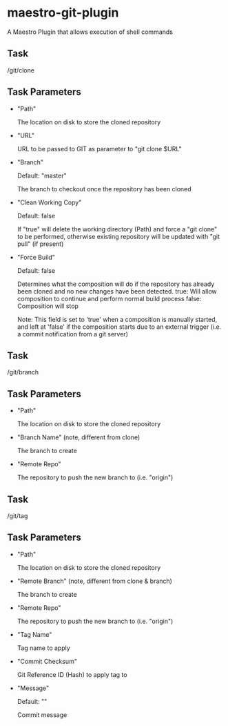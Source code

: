 maestro-git-plugin
====================

A Maestro Plugin that allows execution of shell commands

Task
----

/git/clone

Task Parameters
---------------

* "Path"

  The location on disk to store the cloned repository

* "URL"

  URL to be passed to GIT as parameter to "git clone $URL"

* "Branch"

  Default: "master"

  The branch to checkout once the repository has been cloned

* "Clean Working Copy"

  Default: false

  If "true" will delete the working directory (Path) and force a "git clone" to be performed, otherwise existing repository will be updated with "git pull" (if present)

* "Force Build"

  Default: false

  Determines what the composition will do if the repository has already been cloned and no new changes have been detected.
  true: Will allow composition to continue and perform normal build process
  false: Composition will stop
  
  Note: This field is set to 'true' when a composition is manually started, and left at 'false' if the composition starts due to an external trigger (i.e. a commit notification from a git server)


Task
----

/git/branch

Task Parameters
---------------

* "Path"

  The location on disk to store the cloned repository

* "Branch Name" (note, different from clone)

  The branch to create

* "Remote Repo"

  The repository to push the new branch to (i.e. "origin")


Task
----

/git/tag

Task Parameters
---------------

* "Path"

  The location on disk to store the cloned repository

* "Remote Branch" (note, different from clone & branch)

  The branch to create

* "Remote Repo"

  The repository to push the new branch to (i.e. "origin")

* "Tag Name"

  Tag name to apply

* "Commit Checksum"

  Git Reference ID (Hash) to apply tag to

* "Message"

  Default: ""

  Commit message